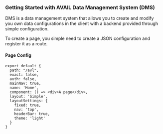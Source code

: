 

### Getting Started with AVAIL Data Management System (DMS)

DMS is a data management system that allows you to create and modify you own data configurations in the client with a backend provided through simple configuration.

To create a page, you simple need to create a JSON configuration and register it as a route.




#### Page Config

```
export default {
  path: "/avl",
  exact: false,
  auth: false,
  mainNav: true,
  name: 'Home',
  component: () => <div>A page</div>,
  layout: 'Simple',
  layoutSettings: {
    fixed: true,
    nav: 'top',
    headerBar: true,
    theme: 'light'
  }
}
```


